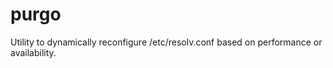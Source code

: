 purgo
=====

Utility to dynamically reconfigure /etc/resolv.conf based on performance or availability.
